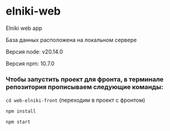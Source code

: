 # elniki-web
Elniki web app

База данных расположена на локальном сервере

Версия node: v20.14.0

Версия npm: 10.7.0

### Чтобы запустить проект для фронта, в терминале репозитория прописываем следующие команды:

`cd web-elniki-front` (переходим в проект с фронтом)

`npm install`

`npm start`
